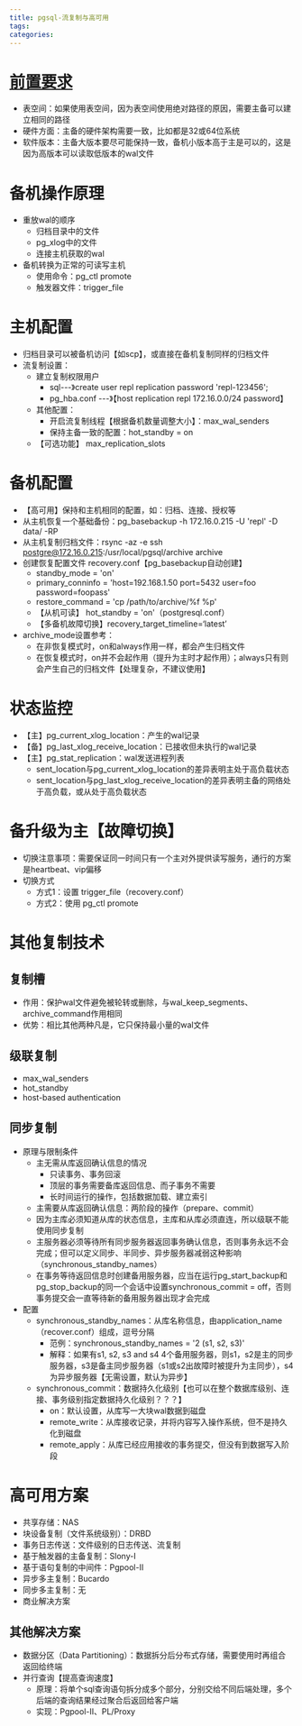 ```yaml
---
title: pgsql-流复制与高可用
tags:
categories:
---
```

# [前置要求][warm-standy]
* 表空间：如果使用表空间，因为表空间使用绝对路径的原因，需要主备可以建立相同的路径
* 硬件方面：主备的硬件架构需要一致，比如都是32或64位系统
* 软件版本：主备大版本要尽可能保持一致，备机小版本高于主是可以的，这是因为高版本可以读取低版本的wal文件

# 备机操作原理
* 重放wal的顺序
    - 归档目录中的文件
    - pg_xlog中的文件
    - 连接主机获取的wal
* 备机转换为正常的可读写主机
    - 使用命令：pg_ctl promote
    - 触发器文件：trigger_file

# 主机配置
* 归档目录可以被备机访问【如scp】，或直接在备机复制同样的归档文件
* 流复制设置：
    - 建立复制权限用户
        + sql---》create user repl replication password 'repl-123456';
        + pg_hba.conf ---》【host    replication     repl            172.16.0.0/24           password】
    - 其他配置：
        -   开启流复制线程【根据备机数量调整大小】：max_wal_senders 
        -   保持主备一致的配置：hot_standby = on
    - 【可选功能】 max_replication_slots

# 备机配置
* 【高可用】保持和主机相同的配置，如：归档、连接、授权等
* 从主机恢复一个基础备份：pg_basebackup -h 172.16.0.215 -U 'repl' -D data/ -RP
* 从主机复制归档文件：rsync -az -e ssh postgre@172.16.0.215:/usr/local/pgsql/archive archive
* 创建恢复配置文件 recovery.conf【pg_basebackup自动创建】
    - standby_mode = 'on'
    - primary_conninfo = 'host=192.168.1.50 port=5432 user=foo password=foopass'
    - restore_command = 'cp /path/to/archive/%f %p'
    - 【从机可读】 hot_standby = 'on'（postgresql.conf）
    - 【多备机故障切换】recovery_target_timeline=‘latest’
* archive_mode设置参考：
    - 在非恢复模式时，on和always作用一样，都会产生归档文件
    - 在恢复模式时，on并不会起作用（提升为主时才起作用）；always只有则会产生自己的归档文件【处理复杂，不建议使用】

# 状态监控
* 【主】pg_current_xlog_location：产生的wal记录
* 【备】pg_last_xlog_receive_location：已接收但未执行的wal记录
* 【主】pg_stat_replication：wal发送进程列表
    - sent_location与pg_current_xlog_location的差异表明主处于高负载状态
    - sent_location与pg_last_xlog_receive_location的差异表明主备的网络处于高负载，或从处于高负载状态

# 备升级为主【故障切换】
* 切换注意事项：需要保证同一时间只有一个主对外提供读写服务，通行的方案是heartbeat、vip偏移
* 切换方式
    - 方式1：设置 trigger_file（recovery.conf）
    - 方式2：使用 pg_ctl promote

# 其他复制技术
## 复制槽
* 作用：保护wal文件避免被轮转或删除，与wal_keep_segments、archive_command作用相同
* 优势：相比其他两种凡是，它只保持最小量的wal文件

## 级联复制
* max_wal_senders
*  hot_standby
*  host-based authentication

## 同步复制
* 原理与限制条件
    - 主无需从库返回确认信息的情况
        -  只读事务、事务回滚
        -  顶层的事务需要备库返回信息、而子事务不需要
        -  长时间运行的操作，包括数据加载、建立索引
    - 主需要从库返回确认信息：两阶段的操作（prepare、commit）
    - 因为主库必须知道从库的状态信息，主库和从库必须直连，所以级联不能使用同步复制
    - 主服务器必须等待所有同步服务器返回事务确认信息，否则事务永远不会完成；但可以定义同步、半同步、异步服务器减弱这种影响（synchronous_standby_names）
    - 在事务等待返回信息时创建备用服务器，应当在运行pg_start_backup和pg_stop_backup的同一个会话中设置synchronous_commit = off，否则事务提交会一直等待新的备用服务器出现才会完成
* 配置
    - synchronous_standby_names：从库名称信息，由application_name（recover.conf）组成，逗号分隔
        + 范例：synchronous_standby_names = '2 (s1, s2, s3)'
        + 解释：如果有s1, s2, s3 and s4 4个备用服务器，则s1，s2是主的同步服务器，s3是备主同步服务器（s1或s2出故障时被提升为主同步），s4为异步服务器【无需设置，默认为异步】
    - synchronous_commit：数据持久化级别【也可以在整个数据库级别、连接、事务级别指定数据持久化级别？？？】
        + on：默认设置，从库写一大块wal数据到磁盘
        +  remote_write：从库接收记录，并将内容写入操作系统，但不是持久化到磁盘
        +  remote_apply：从库已经应用接收的事务提交，但没有到数据写入阶段

# 高可用方案
* 共享存储：NAS
* 块设备复制（文件系统级别）：DRBD
* 事务日志传送：文件级别的日志传送、流复制
* 基于触发器的主备复制：Slony-I 
* 基于语句复制的中间件：Pgpool-II
* 异步多主复制：Bucardo 
* 同步多主复制：无
* 商业解决方案

## 其他解决方案
* 数据分区（Data Partitioning）：数据拆分后分布式存储，需要使用时再组合返回给终端
* 并行查询【提高查询速度】
    - 原理：将单个sql查询语句拆分成多个部分，分别交给不同后端处理，多个后端的查询结果经过聚合后返回给客户端
    - 实现：Pgpool-II、PL/Proxy

[warm-standy]: https://www.postgresql.org/docs/9.6/warm-standby.html
